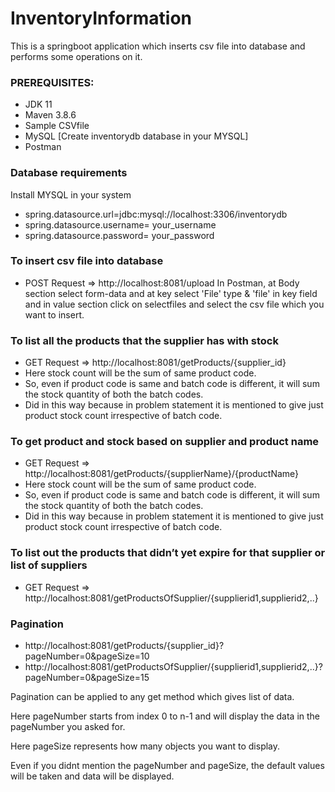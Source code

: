 # InventoryInformation
This is a springboot application which inserts csv file into database and performs some operations on it.

### PREREQUISITES:
 * JDK 11
 * Maven 3.8.6
 * Sample CSVfile
 * MySQL [Create inventorydb database in your MYSQL]
 * Postman
 
 ### Database requirements
 Install MYSQL in your system
* spring.datasource.url=jdbc:mysql://localhost:3306/inventorydb
* spring.datasource.username= your_username
* spring.datasource.password= your_password

### To insert csv file into database
* POST Request => http://localhost:8081/upload
In Postman, at Body section select form-data and at key select 'File' type & 'file' in key field and in value section click on selectfiles and select the csv file which you want to insert.

### To list all the products that the supplier has with stock
* GET Request => http://localhost:8081/getProducts/{supplier_id}
* Here stock count will be the sum of same product code.
* So, even if product code is same and batch code is different, it will sum the stock quantity of both the batch codes.
* Did in this way because in problem statement it is mentioned to give just product stock count irrespective of batch code.

### To get product and stock based on supplier and product name 
 * GET Request => http://localhost:8081/getProducts/{supplierName}/{productName}
 * Here stock count will be the sum of same product code.
 * So, even if product code is same and batch code is different, it will sum the stock quantity of both the batch codes.
 * Did in this way because in problem statement it is mentioned to give just product stock count irrespective of batch code.
 
### To list out the products that didn’t yet expire for that supplier or list of suppliers
* GET Request => http://localhost:8081/getProductsOfSupplier/{supplierid1,supplierid2,..}

### Pagination
* http://localhost:8081/getProducts/{supplier_id}?pageNumber=0&pageSize=10
* http://localhost:8081/getProductsOfSupplier/{supplierid1,supplierid2,..}?pageNumber=0&pageSize=15

Pagination can be applied to any get method which gives list of data.

Here pageNumber starts from index 0 to n-1 and will display the data in the pageNumber you asked for.

Here pageSize represents how many objects you want to display.

Even if you didnt mention the pageNumber and pageSize, the default values will be taken and data will be displayed.
